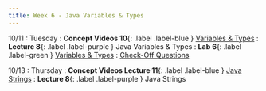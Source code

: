 ```yaml
---
title: Week 6 - Java Variables & Types
---
```


10/11
: Tuesday
: **Concept Videos 10**{: .label .label-blue } [Variables & Types](https://edstem.org/us/courses/24341/lessons/45876/slides/262557)
: **Lecture 8**{: .label .label-purple } Java Variables & Types
: **Lab 6**{: .label .label-green } [Variables & Types](https://edstem.org/us/courses/24341/lessons/45872)
  : [Check-Off Questions](https://cs151.org/lab/)

10/13
: Thursday
: **Concept Videos Lecture 11**{: .label .label-blue } [Java Strings](#)
: **Lecture 8**{: .label .label-purple } Java Strings
